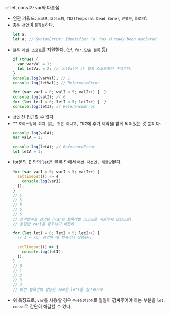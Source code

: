 ✅ let, const가 var와 다른점

* 연관 키워드: `스코프`, `호이스팅`, `TDZ(Temporal Dead Zone)`, `반복문`, `클로저`\
* `중복 선언`이 `불가능`하다.
  ```javascript
  let a;
  let a; // SyntaxError: Identifier 'a' has already been declared
  ```
* `블록 레벨 스코프`를 지원한다. (`if`, `for`, `단순 블록` 등)
  ```javascript
  if (true) {
    var varVal = 1;
    let letVal = 2; // letVal은 if 블록 스코프에만 존재한다.
  }
  console.log(varVal); // 1
  console.log(letVal); // ReferenceError

  for (var varI = 0; valI < 5; valI++) {  }
  console.log(valI); // 6
  for (let letI = 0; letI < 5; letI++) {  }
  console.log(letI); // ReferenceError
  ```
* `선언` 전 접근할 수 없다.
* ** `호이스팅이 되지 않는 것은 아니고,` `TDZ`에 추가 제약을 받게 되어있는 것 뿐이다.
  ```javascript
  console.log(valA);
  var valA = 1;

  console.log(letA); // ReferenceError
  let letA = 1;
  ```
* for문의 () 안의 `let`은 블록 안에서 `매번 재선언, 재할당`된다.
  ```javascript
  for (var varI = 0; varI < 5; varI++) {
    setTimeout(() => {
      console.log(varI);
    });
  }
  // 5
  // 5
  // 5
  // 5
  // 5
  // 전역변수로 선언된 (var는 블록레벨 스코프를 지원하지 않으므로)
  // 동일한 varI를 참조하기 때문에

  for (let letI = 0; letI < 5; letI++) {
    // I = xx; 선언이 매 반복마다 실행된다.

    setTimeout(() => {
      console.log(letI);
    });
  }
  // 0
  // 1
  // 2
  // 3
  // 4
  // 매번 블록안에 할당된 새로운 letI를 참조하므로
  ```
* 위 특징으로, `var`를 사용할 경우 `즉시실행함수`로 일일이 감싸주어야 하는 부분을 `let`, `const`로 간단히 해결할 수 있다. 